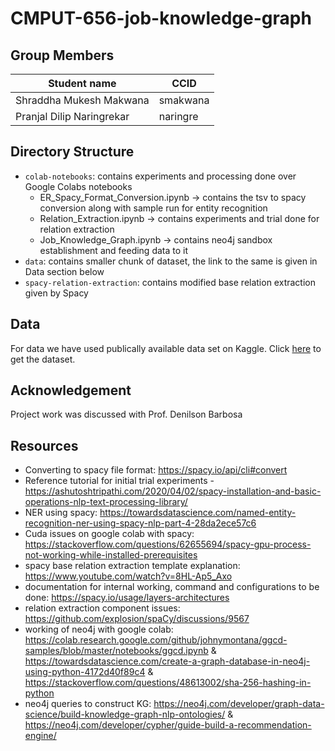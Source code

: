 # CMPUT-656-job-knowledge-graph

## Group Members
|Student name| CCID |
|------------|------|
| Shraddha Mukesh Makwana     | smakwana |
| Pranjal Dilip Naringrekar   | naringre |


## Directory Structure
- `colab-notebooks`: contains experiments and processing done over Google Colabs notebooks
     - ER_Spacy_Format_Conversion.ipynb -> contains the tsv to spacy conversion along with sample run for entity recognition
     - Relation_Extraction.ipynb -> contains experiments and trial done for relation extraction
     - Job_Knowledge_Graph.ipynb -> contains neo4j sandbox establishment and feeding data to it
- `data`: contains smaller chunk of dataset, the link to the same is given in Data section below 
- `spacy-relation-extraction`: contains modified base relation extraction given by Spacy

## Data
For data we have used publically available data set on Kaggle. Click [here](https://www.kaggle.com/datasets/airiddha/trainrev1) to get the dataset.

## Acknowledgement 
Project work was discussed with Prof. Denilson Barbosa

## Resources 
- Converting to spacy file format: https://spacy.io/api/cli#convert
- Reference tutorial for initial trial experiments - https://ashutoshtripathi.com/2020/04/02/spacy-installation-and-basic-operations-nlp-text-processing-library/
- NER using spacy: https://towardsdatascience.com/named-entity-recognition-ner-using-spacy-nlp-part-4-28da2ece57c6
- Cuda issues on google colab with spacy: https://stackoverflow.com/questions/62655694/spacy-gpu-process-not-working-while-installed-prerequisites
- spacy base relation extraction template explanation: https://www.youtube.com/watch?v=8HL-Ap5_Axo
- documentation for internal working, command and configurations to be done: https://spacy.io/usage/layers-architectures
- relation extraction component issues: https://github.com/explosion/spaCy/discussions/9567
- working of neo4j with google colab: https://colab.research.google.com/github/johnymontana/ggcd-samples/blob/master/notebooks/ggcd.ipynb & https://towardsdatascience.com/create-a-graph-database-in-neo4j-using-python-4172d40f89c4 & https://stackoverflow.com/questions/48613002/sha-256-hashing-in-python
- neo4j queries to construct KG: https://neo4j.com/developer/graph-data-science/build-knowledge-graph-nlp-ontologies/ & https://neo4j.com/developer/cypher/guide-build-a-recommendation-engine/

